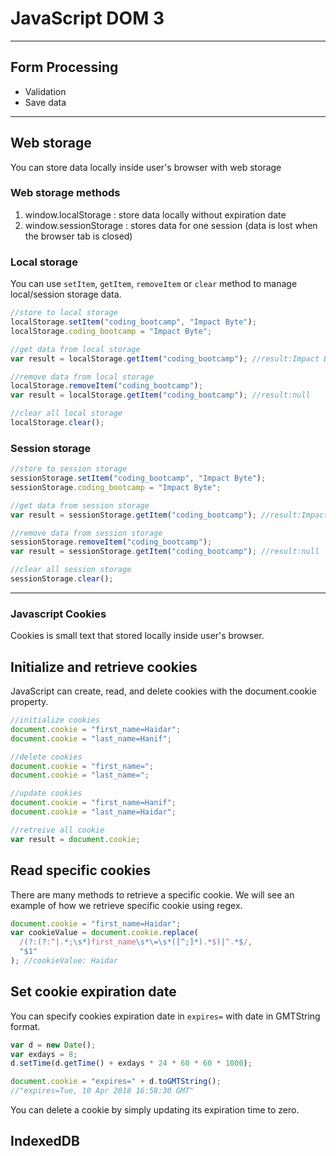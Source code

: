 # JavaScript DOM 3

---

## Form Processing

* Validation
* Save data

---

## Web storage

You can store data locally inside user's browser with web storage

### Web storage methods

1.  window.localStorage : store data locally without expiration date
1.  window.sessionStorage : stores data for one session (data is lost when the browser tab is closed)

### Local storage

You can use `setItem`, `getItem`, `removeItem` or `clear` method to manage local/session storage data.

```js
//store to local storage
localStorage.setItem("coding_bootcamp", "Impact Byte");
localStorage.coding_bootcamp = "Impact Byte";

//get data from local storage
var result = localStorage.getItem("coding_bootcamp"); //result:Impact Byte

//remove data from local storage
localStorage.removeItem("coding_bootcamp");
var result = localStorage.getItem("coding_bootcamp"); //result:null

//clear all local storage
localStorage.clear();
```

### Session storage

```js
//store to session storage
sessionStorage.setItem("coding_bootcamp", "Impact Byte");
sessionStorage.coding_bootcamp = "Impact Byte";

//get data from session storage
var result = sessionStorage.getItem("coding_bootcamp"); //result:Impact Byte

//remove data from session storage
sessionStorage.removeItem("coding_bootcamp");
var result = sessionStorage.getItem("coding_bootcamp"); //result:null

//clear all session storage
sessionStorage.clear();
```

---

### Javascript Cookies

Cookies is small text that stored locally inside user's browser.

## Initialize and retrieve cookies

JavaScript can create, read, and delete cookies with the document.cookie property.

```js
//initialize cookies
document.cookie = "first_name=Haidar";
document.cookie = "last_name=Hanif";

//delete cookies
document.cookie = "first_name=";
document.cookie = "last_name=";

//update cookies
document.cookie = "first_name=Hanif";
document.cookie = "last_name=Haidar";

//retreive all cookie
var result = document.cookie;
```

## Read specific cookies

There are many methods to retrieve a specific cookie. We will see an example of how we retrieve specific cookie using regex.

```js
document.cookie = "first_name=Haidar";
var cookieValue = document.cookie.replace(
  /(?:(?:^|.*;\s*)first_name\s*\=\s*([^;]*).*$)|^.*$/,
  "$1"
); //cookieValue: Haidar
```

## Set cookie expiration date

You can specify cookies expiration date in `expires=` with date in GMTString format.

```js
var d = new Date();
var exdays = 8;
d.setTime(d.getTime() + exdays * 24 * 60 * 60 * 1000);

document.cookie = "expires=" + d.toGMTString();
//"expires=Tue, 10 Apr 2018 16:58:30 GMT"
```

You can delete a cookie by simply updating its expiration time to zero.

## IndexedDB
